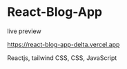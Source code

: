 # React-Blog-App

live preview

https://react-blog-app-delta.vercel.app

Reactjs, tailwind CSS, CSS, JavaScript
